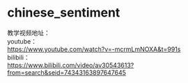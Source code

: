 # chinese_sentiment  
教学视频地址：  
youtube：  
https://www.youtube.com/watch?v=-mcrmLmNOXA&t=991s  
bilibili：  
https://www.bilibili.com/video/av30543613?from=search&seid=74343163897647645  

